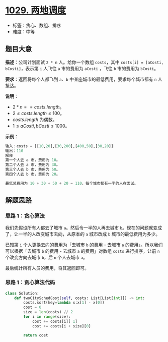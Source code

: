 # [1029. 两地调度](https://leetcode.cn/problems/two-city-scheduling/)

- 标签：贪心、数组、排序
- 难度：中等

## 题目大意

**描述**：公司计划面试 `2 * n` 人。给你一个数组 `costs`，其中 `costs[i] = [aCosti, bCosti]`，表示第 `i` 人飞往 `a` 市的费用为 `aCosti` ，飞往 `b` 市的费用为 `bCosti`。

**要求**：返回将每个人都飞到 `a`、`b` 中某座城市的最低费用，要求每个城市都有 `n` 人抵达。

**说明**：

- $2 * n == costs.length$。
- $2 \le costs.length \le 100$。
- $costs.length$ 为偶数。
- $1 \le aCosti, bCosti \le 1000$。

**示例**：

```Python
输入：costs = [[10,20],[30,200],[400,50],[30,20]]
输出：110
解释
第一个人去 a 市，费用为 10。
第二个人去 a 市，费用为 30。
第三个人去 b 市，费用为 50。
第四个人去 b 市，费用为 20。

最低总费用为 10 + 30 + 50 + 20 = 110，每个城市都有一半的人在面试。
```

## 解题思路

### 思路 1：贪心算法

我们先假设所有人都去了城市 `a`。然后令一半的人再去城市 `b`。现在的问题就变成了，让一半的人改变城市去向，从原本的 `a` 城市改成 `b` 城市的最低费用为多少。

已知第 `i` 个人更换去向的费用为「去城市 `b` 的费用 - 去城市 `a` 的费用」。所以我们可以根据「去城市 `b` 的费用 - 去城市 `a` 的费用」对数组 `costs` 进行排序，让前 `n` 个改变方向去城市 `b`，后 `n` 个人去城市 `a`。

最后统计所有人员的费用，将其返回即可。

### 思路 1：贪心算法代码

```Python
class Solution:
    def twoCitySchedCost(self, costs: List[List[int]]) -> int:
        costs.sort(key=lambda x:x[1] - x[0])
        cost = 0
        size = len(costs) // 2
        for i in range(size):
            cost += costs[i][ 1]
            cost += costs[i + size][0]

        return cost
```
